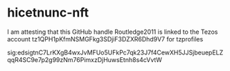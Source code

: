 # hicetnunc-nft
I am attesting that this GitHub handle Routledge2011 is linked to the Tezos account tz1QPH1pKfmNSMGFkg3SDjiF3DZXR6Dhd9V7 for tzprofiles

sig:edsigtnC7LrKXgB4wxJvMFUo5UFkPc7qk23J7f4CewXH5JJSjbeuepELZqqR4SC9e7p2g99zNm76PimxzDjHuwsEtnh8s4cVvtW
